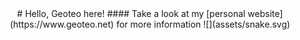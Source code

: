 <center>
# Hello, Geoteo here!
#### Take a look at my [personal website](https://www.geoteo.net) for more information
![](assets/snake.svg)
</center>
